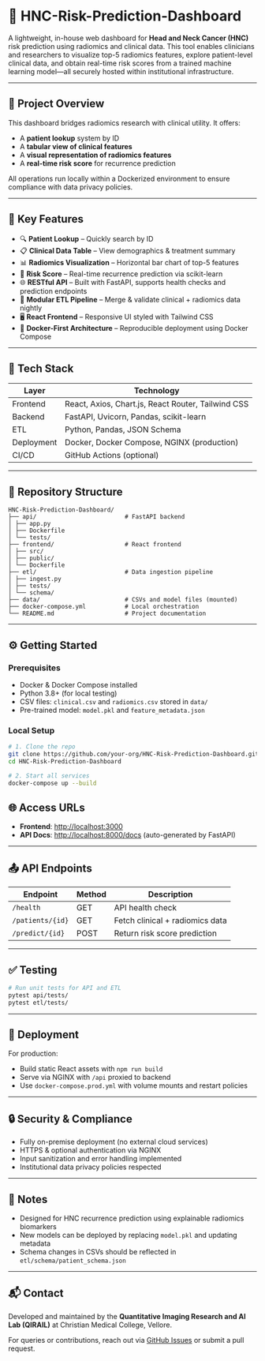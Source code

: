 # 🧠 HNC-Risk-Prediction-Dashboard

A lightweight, in-house web dashboard for **Head and Neck Cancer (HNC)** risk prediction using radiomics and clinical data. This tool enables clinicians and researchers to visualize top-5 radiomics features, explore patient-level clinical data, and obtain real-time risk scores from a trained machine learning model—all securely hosted within institutional infrastructure.

---

## 📌 Project Overview

This dashboard bridges radiomics research with clinical utility. It offers:

- A **patient lookup** system by ID
- A **tabular view of clinical features**
- A **visual representation of radiomics features**
- A **real-time risk score** for recurrence prediction

All operations run locally within a Dockerized environment to ensure compliance with data privacy policies.

---

## 🚀 Key Features

- 🔍 **Patient Lookup** – Quickly search by ID
- 📋 **Clinical Data Table** – View demographics & treatment summary
- 📊 **Radiomics Visualization** – Horizontal bar chart of top-5 features
- 🧠 **Risk Score** – Real-time recurrence prediction via scikit-learn
- 🌐 **RESTful API** – Built with FastAPI, supports health checks and prediction endpoints
- 🧪 **Modular ETL Pipeline** – Merge & validate clinical + radiomics data nightly
- 🖥️ **React Frontend** – Responsive UI styled with Tailwind CSS
- 🐳 **Docker-First Architecture** – Reproducible deployment using Docker Compose

---

## 🧱 Tech Stack

| Layer      | Technology              |
|------------|--------------------------|
| Frontend   | React, Axios, Chart.js, React Router, Tailwind CSS |
| Backend    | FastAPI, Uvicorn, Pandas, scikit-learn |
| ETL        | Python, Pandas, JSON Schema |
| Deployment | Docker, Docker Compose, NGINX (production) |
| CI/CD      | GitHub Actions (optional) |

---

## 📁 Repository Structure

```plaintext
HNC-Risk-Prediction-Dashboard/
├── api/                         # FastAPI backend
│ ├── app.py
│ ├── Dockerfile
│ └── tests/
├── frontend/                    # React frontend
│ ├── src/
│ ├── public/
│ └── Dockerfile
├── etl/                         # Data ingestion pipeline
│ ├── ingest.py
│ ├── tests/
│ └── schema/
├── data/                        # CSVs and model files (mounted)
├── docker-compose.yml           # Local orchestration
└── README.md                    # Project documentation
```

---

## ⚙️ Getting Started

### Prerequisites

- Docker & Docker Compose installed
- Python 3.8+ (for local testing)
- CSV files: `clinical.csv` and `radiomics.csv` stored in `data/`
- Pre-trained model: `model.pkl` and `feature_metadata.json`

### Local Setup

```bash
# 1. Clone the repo
git clone https://github.com/your-org/HNC-Risk-Prediction-Dashboard.git
cd HNC-Risk-Prediction-Dashboard

# 2. Start all services
docker-compose up --build
```

## 🌐 Access URLs

- **Frontend**: [http://localhost:3000](http://localhost:3000)  
- **API Docs**: [http://localhost:8000/docs](http://localhost:8000/docs) (auto-generated by FastAPI)

---

## 📤 API Endpoints

| Endpoint         | Method | Description                     |
| ---------------- | ------ | ------------------------------- |
| `/health`        | GET    | API health check                |
| `/patients/{id}` | GET    | Fetch clinical + radiomics data |
| `/predict/{id}`  | POST   | Return risk score prediction    |


---

## ✅ Testing

```bash
# Run unit tests for API and ETL
pytest api/tests/
pytest etl/tests/
```

---

## 🏁 Deployment

For production:

- Build static React assets with `npm run build`
- Serve via NGINX with `/api` proxied to backend
- Use `docker-compose.prod.yml` with volume mounts and restart policies

---

## 🔒 Security & Compliance

- Fully on-premise deployment (no external cloud services)
- HTTPS & optional authentication via NGINX
- Input sanitization and error handling implemented
- Institutional data privacy policies respected

---

## 📌 Notes

- Designed for HNC recurrence prediction using explainable radiomics biomarkers
- New models can be deployed by replacing `model.pkl` and updating metadata
- Schema changes in CSVs should be reflected in `etl/schema/patient_schema.json`

---

## 📬 Contact

Developed and maintained by the **Quantitative Imaging Research and AI Lab (QIRAIL)** at Christian Medical College, Vellore.  

For queries or contributions, reach out via [GitHub Issues](https://github.com/your-org/HNC-Risk-Prediction-Dashboard/issues) or submit a pull request.



















